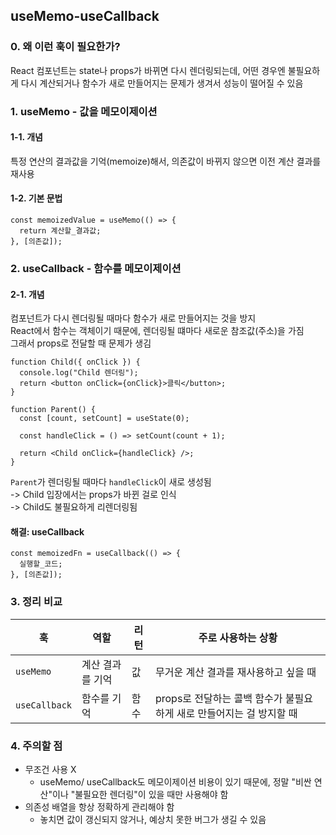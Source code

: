 ## useMemo-useCallback

### 0. 왜 이런 훅이 필요한가?
React 컴포넌트는 state나 props가 바뀌면 다시 렌더링되는데, 어떤 경우엔 불필요하게 다시 계산되거나 함수가 새로 만들어지는 문제가 생겨서 성능이 떨어질 수 있음

### 1. useMemo - 값을 메모이제이션
#### 1-1. 개념
특정 연산의 결과값을 기억(memoize)해서, 의존값이 바뀌지 않으면 이전 계산 결과를 재사용

#### 1-2. 기본 문법
```tsx
const memoizedValue = useMemo(() => {
  return 계산할_결과값;
}, [의존값]);
```


### 2. useCallback - 함수를 메모이제이션
#### 2-1. 개념
컴포넌트가 다시 렌더링될 때마다 함수가 새로 만들어지는 것을 방지 <br>
React에서 함수는 객체이기 때문에, 렌더링될 떄마다 새로운 참조값(주소)을 가짐 <br>
그래서 props로 전달할 때 문제가 생김
```tsx
function Child({ onClick }) {
  console.log("Child 렌더링");
  return <button onClick={onClick}>클릭</button>;
}

function Parent() {
  const [count, setCount] = useState(0);

  const handleClick = () => setCount(count + 1);

  return <Child onClick={handleClick} />;
}
```
`Parent`가 렌더링될 때마다 `handleClick`이 새로 생성됨 <br>
-> Child 입장에서는 props가 바뀐 걸로 인식 <br>
-> Child도 불필요하게 리렌더링됨 <br>

#### 해결: useCallback
```tsx
const memoizedFn = useCallback(() => {
  실행할_코드;
}, [의존값]);
```

### 3. 정리 비교
| 훅             | 역할        | 리턴 | 주로 사용하는 상황                                |
| ------------- | --------- | -- | ----------------------------------------- |
| `useMemo`     | 계산 결과를 기억 | 값  | 무거운 계산 결과를 재사용하고 싶을 때                     |
| `useCallback` | 함수를 기억    | 함수 | props로 전달하는 콜백 함수가 불필요하게 새로 만들어지는 걸 방지할 때 |


### 4. 주의할 점
- 무조건 사용 X
  - useMemo/ useCallback도 메모이제이션 비용이 있기 때문에, 정말 "비싼 연산"이나 "불필요한 렌더링"이 있을 때만 사용해야 함
- 의존성 배열을 항상 정확하게 관리해야 함
  - 놓치면 값이 갱신되지 않거나, 예상치 못한 버그가 생길 수 있음

